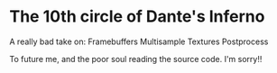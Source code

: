 # The 10th circle of Dante's Inferno

A really bad take on:
Framebuffers
Multisample Textures
Postprocess


To future me, and the poor soul reading the source code.
I'm sorry!!